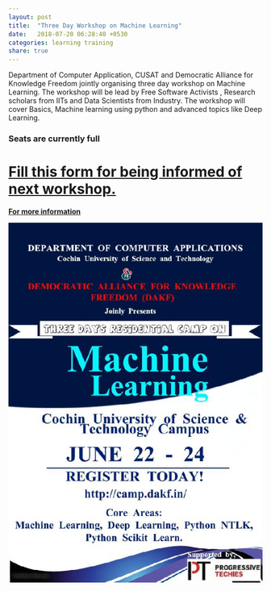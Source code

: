 ```yaml
---
layout: post
title:  "Three Day Workshop on Machine Learning"
date:   2018-07-20 06:28:40 +0530
categories: learning training
share: true
---
```

Department of Computer Application, CUSAT and Democratic Alliance for Knowledge Freedom jointly organising three day workshop on Machine Learning. The workshop will be lead by Free Software Activists , Research scholars from IITs and Data Scientists from Industry. The workshop will cover Basics, Machine learning using python and advanced topics like Deep Learning.

### Seats are currently full

# [Fill this form for being informed of next workshop.](https://docs.google.com/forms/d/e/1FAIpQLSfrxWcjElQUA09hVzGjVIR8dSWO5araDRBws6hZqVswAQ4jIA/viewform)

[__For more information__](http://camp.dakf.in/)

![poster for ml camp](/images/campml.jpg)